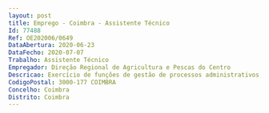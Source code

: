 ```yaml
--- 
layout: post
title: Emprego - Coimbra - Assistente Técnico
Id: 77488
Ref: OE202006/0649
DataAbertura: 2020-06-23
DataFecho: 2020-07-07
Trabalho: Assistente Técnico
Empregador: Direção Regional de Agricultura e Pescas do Centro
Descricao: Exercício de funções de gestão de processos administrativos, utilização de plataformas informáticas e arquivo documental.
CodigoPostal: 3000-177 COIMBRA
Concelho: Coimbra
Distrito: Coimbra
--- 
```

